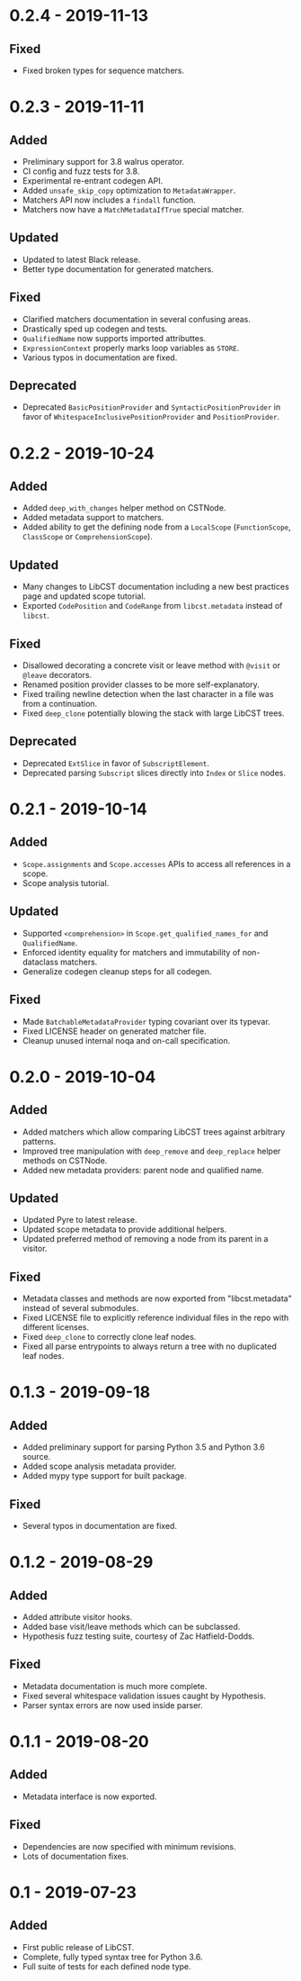 # 0.2.4 - 2019-11-13

## Fixed

 - Fixed broken types for sequence matchers.

# 0.2.3 - 2019-11-11

## Added

 - Preliminary support for 3.8 walrus operator.
 - CI config and fuzz tests for 3.8.
 - Experimental re-entrant codegen API.
 - Added `unsafe_skip_copy` optimization to `MetadataWrapper`.
 - Matchers API now includes a `findall` function.
 - Matchers now have a `MatchMetadataIfTrue` special matcher.

## Updated

 - Updated to latest Black release.
 - Better type documentation for generated matchers.

## Fixed

 - Clarified matchers documentation in several confusing areas.
 - Drastically sped up codegen and tests.
 - `QualifiedName` now supports imported attributtes.
 - `ExpressionContext` properly marks loop variables as `STORE`.
 - Various typos in documentation are fixed.

## Deprecated

 - Deprecated `BasicPositionProvider` and `SyntacticPositionProvider` in favor of `WhitespaceInclusivePositionProvider` and `PositionProvider`.

# 0.2.2 - 2019-10-24

## Added

 - Added `deep_with_changes` helper method on CSTNode.
 - Added metadata support to matchers.
 - Added ability to get the defining node from a `LocalScope` (`FunctionScope`, `ClassScope` or `ComprehensionScope`).

## Updated

 - Many changes to LibCST documentation including a new best practices page and updated scope tutorial.
 - Exported `CodePosition` and `CodeRange` from `libcst.metadata` instead of `libcst`.

## Fixed

 - Disallowed decorating a concrete visit or leave method with `@visit` or `@leave` decorators.
 - Renamed position provider classes to be more self-explanatory.
 - Fixed trailing newline detection when the last character in a file was from a continuation.
 - Fixed `deep_clone` potentially blowing the stack with large LibCST trees.

## Deprecated

 - Deprecated `ExtSlice` in favor of `SubscriptElement`.
 - Deprecated parsing `Subscript` slices directly into `Index` or `Slice` nodes.

# 0.2.1 - 2019-10-14

## Added

 - `Scope.assignments` and `Scope.accesses` APIs to access all references in a scope.
 - Scope analysis tutorial.

## Updated

 - Supported `<comprehension>` in `Scope.get_qualified_names_for` and `QualifiedName`.
 - Enforced identity equality for matchers and immutability of non-dataclass matchers.
 - Generalize codegen cleanup steps for all codegen.

## Fixed
 - Made `BatchableMetadataProvider` typing covariant over its typevar.
 - Fixed LICENSE header on generated matcher file.
 - Cleanup unused internal noqa and on-call specification.

# 0.2.0 - 2019-10-04

## Added

 - Added matchers which allow comparing LibCST trees against arbitrary patterns.
 - Improved tree manipulation with `deep_remove` and `deep_replace` helper methods on CSTNode.
 - Added new metadata providers: parent node and qualified name.

## Updated

 - Updated Pyre to latest release.
 - Updated scope metadata to provide additional helpers.
 - Updated preferred method of removing a node from its parent in a visitor.

## Fixed

 - Metadata classes and methods are now exported from "libcst.metadata" instead of several submodules.
 - Fixed LICENSE file to explicitly reference individual files in the repo with different licenses.
 - Fixed `deep_clone` to correctly clone leaf nodes.
 - Fixed all parse entrypoints to always return a tree with no duplicated leaf nodes.

# 0.1.3 - 2019-09-18

## Added

 - Added preliminary support for parsing Python 3.5 and Python 3.6 source.
 - Added scope analysis metadata provider.
 - Added mypy type support for built package.

## Fixed

 - Several typos in documentation are fixed.

# 0.1.2 - 2019-08-29

## Added

 - Added attribute visitor hooks.
 - Added base visit/leave methods which can be subclassed.
 - Hypothesis fuzz testing suite, courtesy of Zac Hatfield-Dodds.

## Fixed

 - Metadata documentation is much more complete.
 - Fixed several whitespace validation issues caught by Hypothesis.
 - Parser syntax errors are now used inside parser.

# 0.1.1 - 2019-08-20

## Added

- Metadata interface is now exported.

## Fixed

- Dependencies are now specified with minimum revisions.
- Lots of documentation fixes.

# 0.1 - 2019-07-23

## Added

 - First public release of LibCST.
 - Complete, fully typed syntax tree for Python 3.6.
 - Full suite of tests for each defined node type.
